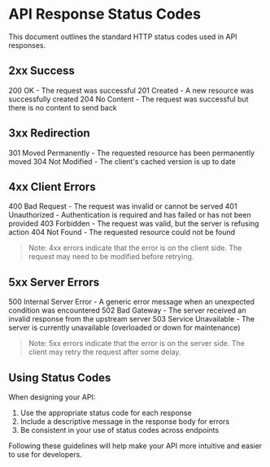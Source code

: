 # API Response Status Codes

This document outlines the standard HTTP status codes used in API responses.

## 2xx Success

200 OK - The request was successful
201 Created - A new resource was successfully created
204 No Content - The request was successful but there is no content to send back

## 3xx Redirection 

301 Moved Permanently - The requested resource has been permanently moved
304 Not Modified - The client's cached version is up to date

## 4xx Client Errors

400 Bad Request - The request was invalid or cannot be served
401 Unauthorized - Authentication is required and has failed or has not been provided
403 Forbidden - The request was valid, but the server is refusing action
404 Not Found - The requested resource could not be found

> Note: 4xx errors indicate that the error is on the client side. The request may need to be modified before retrying.

## 5xx Server Errors

500 Internal Server Error - A generic error message when an unexpected condition was encountered
502 Bad Gateway - The server received an invalid response from the upstream server
503 Service Unavailable - The server is currently unavailable (overloaded or down for maintenance)

> Note: 5xx errors indicate that the error is on the server side. The client may retry the request after some delay.

## Using Status Codes

When designing your API:

1. Use the appropriate status code for each response
2. Include a descriptive message in the response body for errors
3. Be consistent in your use of status codes across endpoints

Following these guidelines will help make your API more intuitive and easier to use for developers.